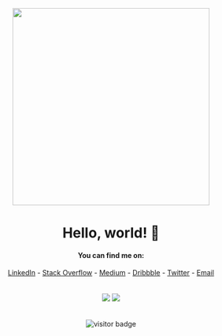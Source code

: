 
<div align="center">
  <img src="https://i.imgur.com/8MupZHY.gif" width="400px" />
  <br>
  
  # Hello, world! 👋

  #### You can find me on:
  [LinkedIn](https://www.linkedin.com/in/soroush-chehresa) - [Stack Overflow](https://stackoverflow.com/users/9516173/soroush-chehresa) - [Medium](https://medium.com/@soroushchehresa) - [Dribbble](https://dribbble.com/soroushchehresa) - [Twitter](https://twitter.com/soroushchehresa) - [Email](mailto:s1996ch@gmail.com)
  <br>
  <br>
  <br>
  <img src="https://github-readme-stats-puce-alpha.vercel.app/api?username=soroushchehresa&show_icons=true&line_height=45&include_all_commits=true" />  <img src="https://github-readme-stackoverflow.vercel.app/?userID=9516173"  />
  <br>
  <br>
  <br>
  <img src="https://visitor-badge.laobi.icu/badge?page_id=soroushchehresa" alt="visitor badge"/>
  <br>
</div>
